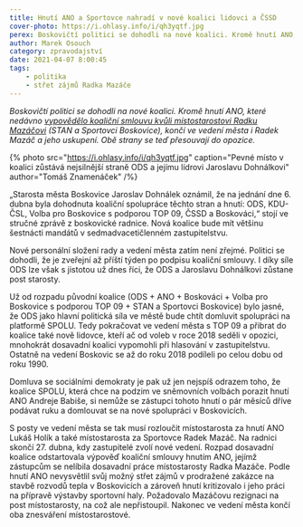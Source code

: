 ```yaml
---
title: Hnutí ANO a Sportovce nahradí v nové koalici lidovci a ČSSD
cover-photo: https://i.ohlasy.info/i/qh3yqtf.jpg
perex: Boskovičtí politici se dohodli na nové koalici. Kromě hnutí ANO, které vypovědělo koaliční smlouvu kvůli místostarostovi Radku Mazáčovi, končí ve vedení města i Radek Mazáč a Sportovci.
author: Marek Osouch
category: zpravodajství
date: 2021-04-07 8:00:45
tags:
    - politika
    - střet zájmů Radka Mazáče
---
```


*Boskovičtí politici se dohodli na nové koalici. Kromě hnutí ANO, které nedávno [vypovědělo koaliční smlouvu kvůli místostarostovi Radku Mazáčovi](https://ohlasy.info/clanky/2021/03/pad-koalice.html) (STAN a Sportovci Boskovice), končí ve vedení města i Radek Mazáč  a jeho uskupení. Obě strany se teď přesouvají do opozice.*

{% photo src="https://i.ohlasy.info/i/qh3yqtf.jpg" caption="Pevné místo v koalici zůstává nejsilnější straně ODS a jejímu lídrovi Jaroslavu Dohnálkovi" author="Tomáš Znamenáček" /%}

„Starosta města Boskovice Jaroslav Dohnálek oznámil, že na jednání dne 6. dubna byla dohodnuta koaliční spolupráce těchto stran a hnutí: ODS, KDU-ČSL, Volba pro Boskovice s podporou TOP 09, ČSSD a Boskováci,“ stojí ve stručné zprávě z boskovické radnice. Nová koalice bude mít většinu šestnácti mandátů v sedmadvacetičlenném zastupitelstvu.

Nové personální složení rady a vedení města zatím není zřejmé. Politici se dohodli, že je zveřejní až příští týden po podpisu koaliční smlouvy. I díky síle ODS lze však s jistotou už dnes říci, že ODS a Jaroslavu Dohnálkovi zůstane post starosty.

Už od rozpadu původní koalice (ODS + ANO + Boskováci + Volba pro Boskovice s podporou TOP 09 + STAN a Sportovci Boskovice) bylo jasné, že ODS jako hlavní politická síla ve městě bude chtít domluvit spolupráci na platformě SPOLU. Tedy pokračovat ve vedení města s TOP 09 a přibrat do koalice také nově lidovce, kteří ač od voleb v roce 2018 seděli v opozici, mnohokrát dosavadní koalici vypomohli při hlasování v zastupitelstvu. Ostatně na vedení Boskovic se až do roku 2018 podíleli po celou dobu od roku 1990.

Domluva se sociálními demokraty je pak už jen nejspíš odrazem toho, že koalice SPOLU, která chce na podzim ve sněmovních volbách porazit hnutí ANO Andreje Babiše, si nemůže se zástupci tohoto hnutí o pár měsíců dříve podávat ruku a domlouvat se na nové spolupráci v Boskovicích.

S posty ve vedení města se tak musí rozloučit místostarosta za hnutí ANO Lukáš Holík a také místostarosta za Sportovce Radek Mazáč. Na radnici skončí 27. dubna, kdy zastupitelé zvolí nové vedení.
Rozpad dosavadní koalice odstartovala výpověď koaliční smlouvy hnutím ANO, jejímž zástupcům se nelíbila dosavadní práce místostarosty Radka Mazáče. Podle hnutí ANO nevysvětlil svůj možný střet zájmů v prodražené zakázce na stavbě rozvodů tepla v Boskovicích a zároveň hnutí kritizovalo i jeho práci na přípravě výstavby sportovní haly. Požadovalo Mazáčovu rezignaci na post místostarosty, na což ale nepřistoupil. Nakonec ve vedení města končí oba znesváření místostarostové.
